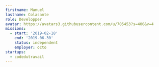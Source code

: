 ```yaml
---
firstname: Manuel
lastname: Colasante
role: Developper
avatar: https://avatars3.githubusercontent.com/u/705453?s=400&v=4
missions:
  - start: '2019-02-18'
    end: '2019-06-30'
    status: independent
    employer: octo
startups:
  - codedutravail
---
```

